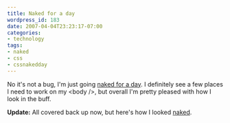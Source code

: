 ```yaml
---
title: Naked for a day
wordpress_id: 183
date: 2007-04-04T23:23:17-07:00
categories:
- technology
tags:
- naked
- css
- cssnakedday
---
```

No it's not a bug, I'm just going [naked for a day][].  I definitely see a few places I need to work on my &lt;body
/&gt;, but overall I'm pretty pleased with how I look in the buff.

[naked for a day]: http://naked.dustindiaz.com/

**Update:** All covered back up now, but here's how I looked [naked][].

[naked]: http://www.flickr.com/photos/wnorris/447913714/
